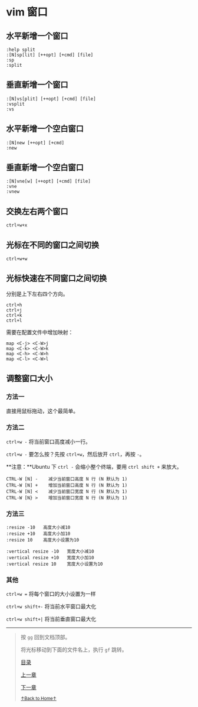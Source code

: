 # vim 窗口

## 水平新增一个窗口

```
:help split
:[N]sp[lit] [++opt] [+cmd] [file]
:sp
:split
```

## 垂直新增一个窗口

```
:[N]vs[plit] [++opt] [+cmd] [file]
:vsplit
:vs
```

## 水平新增一个空白窗口

```
:[N]new [++opt] [+cmd]
:new
```

## 垂直新增一个空白窗口

```
:[N]vne[w] [++opt] [+cmd] [file]
:vne
:vnew
```

## 交换左右两个窗口

```
ctrl+w+x
```

## 光标在不同的窗口之间切换

```
ctrl+w+w
```

## 光标快速在不同窗口之间切换

分别是上下左右四个方向。

```
ctrl+h
ctrl+j
ctrl+k
ctrl+l
```

需要在配置文件中增加映射：

```
map <C-j> <C-W>j
map <C-k> <C-W>k
map <C-h> <C-W>h
map <C-l> <C-W>l
```

## 调整窗口大小

### 方法一

直接用鼠标拖动，这个最简单。

### 方法二

`ctrl+w -` 将当前窗口高度减小一行。

`ctrl+w -` 要怎么按？先按 `ctrl+w`，然后放开 `ctrl`，再按 `-`。

**注意：**Ubuntu 下 `ctrl -` 会缩小整个终端，要用 `ctrl shift +` 来放大。

```
CTRL-W [N] -	减少当前窗口高度 N 行 (N 默认为 1)
CTRL-W [N] +	增加当前窗口高度 N 行 (N 默认为 1)
CTRL-W [N] <	减少当前窗口宽度 N 行 (N 默认为 1)
CTRL-W [N} >	增加当前窗口宽度 N 行 (N 默认为 1)
```

### 方法三

```
:resize -10   高度大小减10
:resize +10   高度大小加10
:resize 10    高度大小设置为10

:vertical resize -10   宽度大小减10
:vertical resize +10   宽度大小加10
:vertical resize 10    宽度大小设置为10
```

### 其他

`ctrl+w =` 将每个窗口的大小设置为一样

`ctrl+w shift+-` 将当前水平窗口最大化

`ctrl+w shift+|` 将当前垂直窗口最大化

* * *

> 按 `gg` 回到文档顶部。
>
> 将光标移动到下面的文件名上，执行 `gf` 跳转。
>
> [目录](/github/_sidebar)
>
> [上一章](/github/vim/README_vim_1.6_tab.md)
>
> [下一章](/github/vim/README_vim_1.8_buffer.md)
>
> <a href='https://github.com/MDGSF/MyVim'><small>↑Back to Home↑</small></a>

